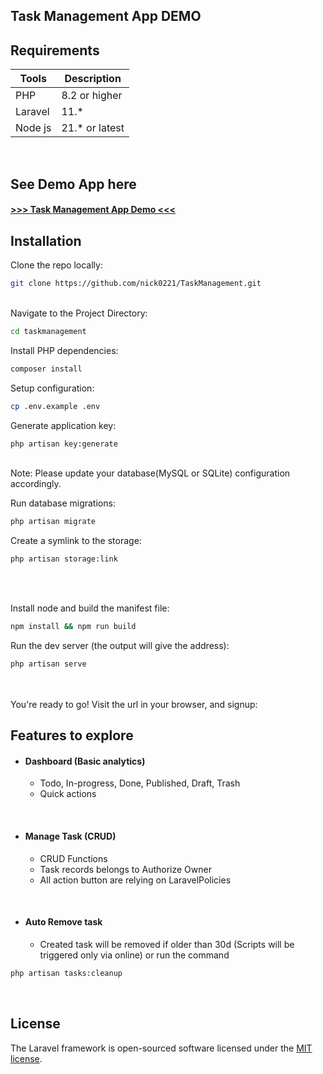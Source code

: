 ## Task Management App DEMO

## Requirements

| Tools   | Description     |
|---------|-----------------|
| PHP     | 8.2 or higher   |
| Laravel | 11.*            |
| Node js | 21.*  or latest |

  <br>

## See Demo App here

#### <a href="https://tmapps.free.nf/" target="_blank"> >>> Task Management App Demo <<< </a>

## Installation

Clone the repo locally:

```sh
git clone https://github.com/nick0221/TaskManagement.git
```

<br>
Navigate to the Project Directory:

```sh
cd taskmanagement
```

Install PHP dependencies:

```sh
composer install 
```

Setup configuration:

```sh
cp .env.example .env
```

Generate application key:

```sh
php artisan key:generate
```

<br>
Note: Please update your database(MySQL or SQLite) configuration accordingly.

Run database migrations:

```sh
php artisan migrate
```

Create a symlink to the storage:

```sh
php artisan storage:link
```

<br><br>

Install node and build the manifest file:

```sh
npm install && npm run build
```

Run the dev server (the output will give the address):

```sh
php artisan serve
```

<br><br>
You're ready to go! Visit the url in your browser, and signup:

## Features to explore

- #### Dashboard (Basic analytics)
    - Todo, In-progress, Done, Published, Draft, Trash
    - Quick actions

<br>

- #### Manage Task (CRUD)

    - CRUD Functions
    - Task records belongs to Authorize Owner
    - All action button are relying on LaravelPolicies

<br> 

- #### Auto Remove task
    - Created task will be removed if older than 30d (Scripts will be triggered only via online) or run the command

```sh
php artisan tasks:cleanup
```

<br>

## License

The Laravel framework is open-sourced software licensed under the [MIT license](https://opensource.org/licenses/MIT).
 
